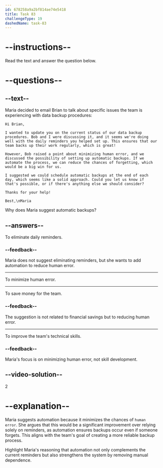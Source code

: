 ```yaml
---
id: 678258a9a2bf814ae74e5418
title: Task 83
challengeType: 19
dashedName: task-83
---
```


<!-- READING -->

# --instructions--

Read the text and answer the question below.

# --questions--

## --text--

Maria decided to email Brian to talk about specific issues the team is experiencing with data backup procedures:

`Hi Brian,`

`I wanted to update you on the current status of our data backup procedures. Bob and I were discussing it, and it seems we're doing well with the daily reminders you helped set up. This ensures that our team backs up their work regularly, which is great!`

`However, Bob raised a point about minimizing human error, and we discussed the possibility of setting up automatic backups. If we automate the process, we can reduce the chances of forgetting, which would be a big win for us.`

`I suggested we could schedule automatic backups at the end of each day, which seems like a solid approach. Could you let us know if that's possible, or if there's anything else we should consider?`

`Thanks for your help!`

`Best,\nMaria`

Why does Maria suggest automatic backups?

## --answers--

To eliminate daily reminders.

### --feedback--

Maria does not suggest eliminating reminders, but she wants to add automation to reduce human error.

---

To minimize human error.

---

To save money for the team.

### --feedback--

The suggestion is not related to financial savings but to reducing human error.

---

To improve the team's technical skills.

### --feedback--

Maria's focus is on minimizing human error, not skill development.

## --video-solution--

2

# --explanation--

Maria suggests automation because it minimizes the chances of `human error`. She argues that this would be a significant improvement over relying solely on reminders, as automation ensures backups occur even if someone forgets. This aligns with the team's goal of creating a more reliable backup process.

Highlight Maria's reasoning that automation not only complements the current reminders but also strengthens the system by removing manual dependence.
